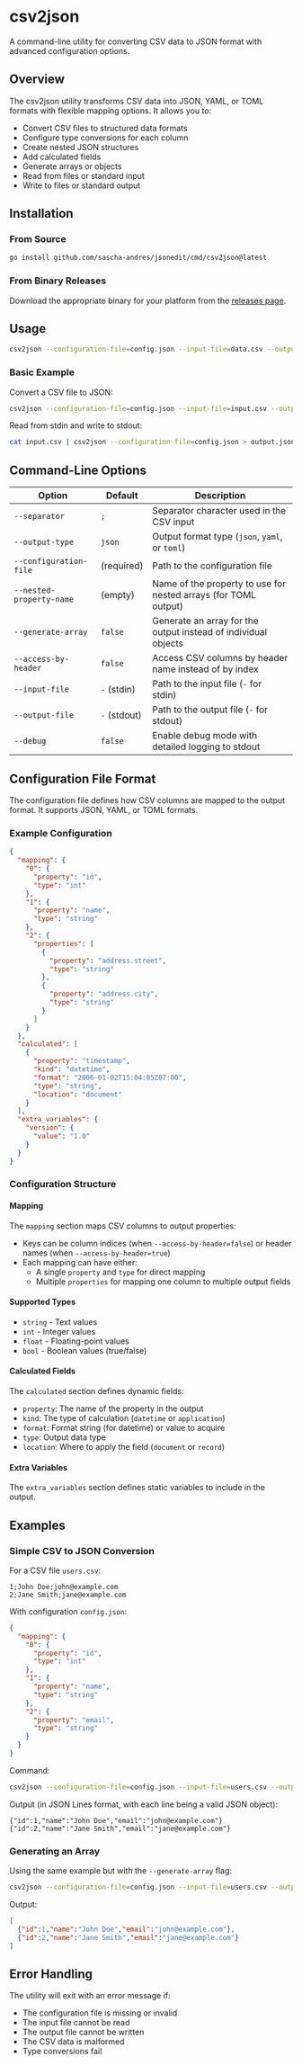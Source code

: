 # csv2json

A command-line utility for converting CSV data to JSON format with advanced configuration options.

## Overview

The csv2json utility transforms CSV data into JSON, YAML, or TOML formats with flexible mapping options. It allows you to:

- Convert CSV files to structured data formats
- Configure type conversions for each column
- Create nested JSON structures
- Add calculated fields
- Generate arrays or objects
- Read from files or standard input
- Write to files or standard output

## Installation

### From Source

```bash
go install github.com/sascha-andres/jsonedit/cmd/csv2json@latest
```

### From Binary Releases

Download the appropriate binary for your platform from the [releases page](https://github.com/sascha-andres/jsonedit/releases).

## Usage

```bash
csv2json --configuration-file=config.json --input-file=data.csv --output-file=result.json
```

### Basic Example

Convert a CSV file to JSON:

```bash
csv2json --configuration-file=config.json --input-file=input.csv --output-file=output.json
```

Read from stdin and write to stdout:

```bash
cat input.csv | csv2json --configuration-file=config.json > output.json
```

## Command-Line Options

| Option | Default | Description |
|--------|---------|-------------|
| `--separator` | `;` | Separator character used in the CSV input |
| `--output-type` | `json` | Output format type (`json`, `yaml`, or `toml`) |
| `--configuration-file` | (required) | Path to the configuration file |
| `--nested-property-name` | (empty) | Name of the property to use for nested arrays (for TOML output) |
| `--generate-array` | `false` | Generate an array for the output instead of individual objects |
| `--access-by-header` | `false` | Access CSV columns by header name instead of by index |
| `--input-file` | `-` (stdin) | Path to the input file (`-` for stdin) |
| `--output-file` | `-` (stdout) | Path to the output file (`-` for stdout) |
| `--debug` | `false` | Enable debug mode with detailed logging to stdout |

## Configuration File Format

The configuration file defines how CSV columns are mapped to the output format. It supports JSON, YAML, or TOML formats.

### Example Configuration

```json
{
  "mapping": {
    "0": {
      "property": "id",
      "type": "int"
    },
    "1": {
      "property": "name",
      "type": "string"
    },
    "2": {
      "properties": [
        {
          "property": "address.street",
          "type": "string"
        },
        {
          "property": "address.city",
          "type": "string"
        }
      ]
    }
  },
  "calculated": [
    {
      "property": "timestamp",
      "kind": "datetime",
      "format": "2006-01-02T15:04:05Z07:00",
      "type": "string",
      "location": "document"
    }
  ],
  "extra_variables": {
    "version": {
      "value": "1.0"
    }
  }
}
```

### Configuration Structure

#### Mapping

The `mapping` section maps CSV columns to output properties:

- Keys can be column indices (when `--access-by-header=false`) or header names (when `--access-by-header=true`)
- Each mapping can have either:
  - A single `property` and `type` for direct mapping
  - Multiple `properties` for mapping one column to multiple output fields

#### Supported Types

- `string` - Text values
- `int` - Integer values
- `float` - Floating-point values
- `bool` - Boolean values (true/false)

#### Calculated Fields

The `calculated` section defines dynamic fields:

- `property`: The name of the property in the output
- `kind`: The type of calculation (`datetime` or `application`)
- `format`: Format string (for datetime) or value to acquire
- `type`: Output data type
- `location`: Where to apply the field (`document` or `record`)

#### Extra Variables

The `extra_variables` section defines static variables to include in the output.

## Examples

### Simple CSV to JSON Conversion

For a CSV file `users.csv`:
```
1;John Doe;john@example.com
2;Jane Smith;jane@example.com
```

With configuration `config.json`:
```json
{
  "mapping": {
    "0": {
      "property": "id",
      "type": "int"
    },
    "1": {
      "property": "name",
      "type": "string"
    },
    "2": {
      "property": "email",
      "type": "string"
    }
  }
}
```

Command:
```bash
csv2json --configuration-file=config.json --input-file=users.csv --output-file=users.json
```

Output (in JSON Lines format, with each line being a valid JSON object):
```jsonl
{"id":1,"name":"John Doe","email":"john@example.com"}
{"id":2,"name":"Jane Smith","email":"jane@example.com"}
```

### Generating an Array

Using the same example but with the `--generate-array` flag:

```bash
csv2json --configuration-file=config.json --input-file=users.csv --output-file=users.json --generate-array
```

Output:
```json
[
  {"id":1,"name":"John Doe","email":"john@example.com"},
  {"id":2,"name":"Jane Smith","email":"jane@example.com"}
]
```

## Error Handling

The utility will exit with an error message if:
- The configuration file is missing or invalid
- The input file cannot be read
- The output file cannot be written
- The CSV data is malformed
- Type conversions fail
